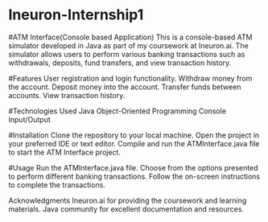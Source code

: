# Ineuron-Internship1

#ATM Interface(Console based Application)
This is a console-based ATM simulator developed in Java as part of my coursework at Ineuron.ai. The simulator allows users to perform various banking transactions such as withdrawals, deposits, fund transfers, and view transaction history.

#Features
User registration and login functionality.
Withdraw money from the account.
Deposit money into the account.
Transfer funds between accounts.
View transaction history.

#Technologies Used
Java
Object-Oriented Programming
Console Input/Output

#Installation
Clone the repository to your local machine.
Open the project in your preferred IDE or text editor.
Compile and run the ATMInterface.java file to start the ATM Interface project.

#Usage
Run the ATMInterface.java file.
Choose from the options presented to perform different banking transactions.
Follow the on-screen instructions to complete the transactions.

Acknowledgments
Ineuron.ai for providing the coursework and learning materials.
Java community for excellent documentation and resources.

